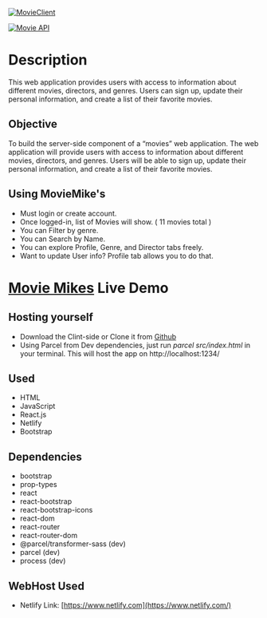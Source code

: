 [![MovieClient](https://github.com/vppelli/Vppelli/blob/main/img/MOVEMIKE’S.png)](https://moviemikes.netlify.app/login)

[![Movie API][API-shield]][API-url]

# Description
This web application provides users with access to information about different movies, directors, and genres. Users can sign up, update their personal information, and create a list of their favorite movies.
## Objective
To build the server-side component of a “movies” web application. The web application will provide users with access to information about different movies, directors, and genres. Users will be able to sign up, update their personal information, and create a list of their favorite movies.

## Using MovieMike's
- Must login or create account.
- Once logged-in, list of Movies will show.
 ( 11 movies total )
- You can Filter by genre.
- You can Search by Name.
- You can explore Profile, Genre, and Director tabs freely.
- Want to update User info? Profile tab allows you to do that.

# [Movie Mikes](https://moviemikes.netlify.app/login) Live Demo


## Hosting yourself
- Download the Clint-side or Clone it from [Github](https://github.com/vppelli/movie_client)
- Using Parcel from Dev dependencies, just run *parcel src/index.html* in your terminal. This will host the app on http://localhost:1234/

## Used
- HTML
- JavaScript
- React.js
- Netlify
- Bootstrap

## Dependencies
- bootstrap
- prop-types
- react
- react-bootstrap
- react-bootstrap-icons
- react-dom
- react-router
- react-router-dom
- @parcel/transformer-sass (dev)
- parcel (dev)
- process (dev)

## WebHost Used
- Netlify Link: [https://www.netlify.com](https://www.netlify.com/)

[API-shield]: https://img.shields.io/badge/Movies_API-open-red
[API-url]: https://github.com/vppelli/movie_api

